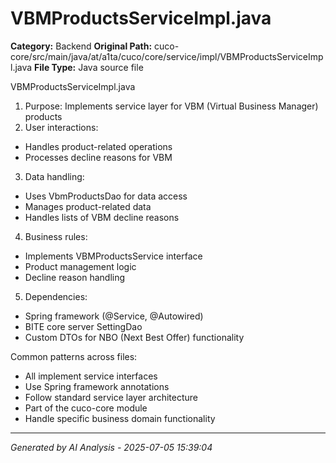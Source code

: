 # VBMProductsServiceImpl.java

**Category:** Backend
**Original Path:** cuco-core/src/main/java/at/a1ta/cuco/core/service/impl/VBMProductsServiceImpl.java
**File Type:** Java source file

VBMProductsServiceImpl.java
1. Purpose: Implements service layer for VBM (Virtual Business Manager) products
2. User interactions:
- Handles product-related operations
- Processes decline reasons for VBM
3. Data handling:
- Uses VbmProductsDao for data access
- Manages product-related data
- Handles lists of VBM decline reasons
4. Business rules:
- Implements VBMProductsService interface
- Product management logic
- Decline reason handling
5. Dependencies:
- Spring framework (@Service, @Autowired)
- BITE core server SettingDao
- Custom DTOs for NBO (Next Best Offer) functionality

Common patterns across files:
- All implement service interfaces
- Use Spring framework annotations
- Follow standard service layer architecture
- Part of the cuco-core module
- Handle specific business domain functionality

---
*Generated by AI Analysis - 2025-07-05 15:39:04*
